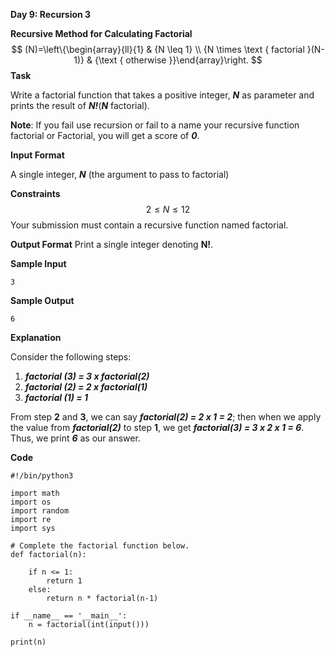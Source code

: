 **Day 9: Recursion 3**

**Recursive Method for Calculating Factorial**
$$
(N)=\left\{\begin{array}{ll}{1} & {N \leq 1} \\ {N \times \text { factorial }(N-1)} & {\text { otherwise }}\end{array}\right.
$$
**Task**

Write a factorial function that takes a positive integer, ***N*** as parameter and prints the result of ***N!***(***N*** factorial).

**Note**: If you fail use recursion or fail to a name your recursive function factorial or Factorial, you will get a score of ***0***.

**Input Format**

A single integer, ***N*** (the argument to pass to factorial)

**Constraints**
$$
2 \leq N \leq 12
$$
Your submission must contain a recursive function named factorial.

**Output Format**
Print a single integer denoting **N!**.

**Sample Input**

```
3
```

**Sample Output**

```
6
```

**Explanation**

Consider the following steps:

1. ***factorial (3) = 3 x factorial(2)***
2. ***factorial (2) = 2 x factorial(1)***
3. ***factorial (1) = 1***

From step **2** and **3**, we can say ***factorial(2) = 2 x 1 = 2***; then when we apply the value from ***factorial(2)*** to step **1**, we get ***factorial(3) = 3 x 2 x 1 = 6***. Thus, we print ***6*** as our answer.

**Code**

```
#!/bin/python3

import math
import os
import random
import re
import sys

# Complete the factorial function below.
def factorial(n):

    if n <= 1:
        return 1
    else:
        return n * factorial(n-1)

if __name__ == '__main__':
    n = factorial(int(input()))

print(n)
```

